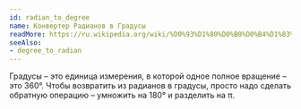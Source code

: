 ```yaml
---
id: radian_to_degree
name: Конвертер Радианов в Градусы
readMore: https://ru.wikipedia.org/wiki/%D0%93%D1%80%D0%B0%D0%B4%D1%83%D1%81_(%D0%B3%D0%B5%D0%BE%D0%BC%D0%B5%D1%82%D1%80%D0%B8%D1%8F)
seeAlso:
- degree_to_radian
---
```


Градусы – это единица измерения, в которой одное полное вращение – это 360°. Чтобы возвратить из радианов в градусы, просто надо сделать обратную операцию – умножить на 180° и разделить на π.